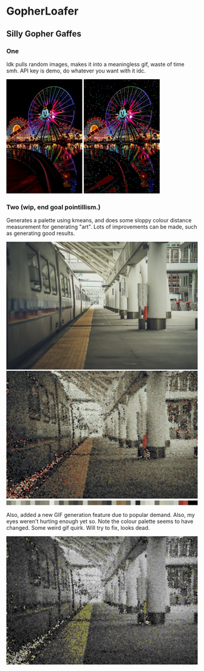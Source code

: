 # GopherLoafer
## Silly Gopher Gaffes
### One 
Idk pulls random images, makes it into a meaningless gif, waste of time smh. API key is demo, do whatever you want with it idc.

![Hail the mouse](https://raw.githubusercontent.com/Hallicopter/GopherLoafer/master/One/output/stolen.jpeg) ![Hail the mouse](https://raw.githubusercontent.com/Hallicopter/GopherLoafer/master/One/output/giffun.gif)

### Two (wip, end goal pointillism.)

Generates a palette using kmeans, and does some sloppy colour distance measurement for generating "art". Lots of improvements can be made, such as generating good results.


<img src="https://raw.githubusercontent.com/Hallicopter/GopherLoafer/master/Two/output/stolen.jpeg" width="600">
<img src="https://raw.githubusercontent.com/Hallicopter/GopherLoafer/master/Two/output/out.jpeg" width="600">
<br>
<img src="https://raw.githubusercontent.com/Hallicopter/GopherLoafer/master/Two/output/palette.png" width="600">

Also, added a new GIF generation feature due to popular demand. Also, my eyes weren't hurting enough yet so.
Note the colour palette seems to have changed. Some weird gif quirk. Will try to fix, looks dead.

<img src="https://raw.githubusercontent.com/Hallicopter/GopherLoafer/master/Two/output/test.gif" width="600">
